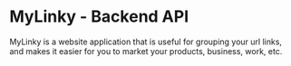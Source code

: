 # MyLinky - Backend API

MyLinky is a website application that is useful for grouping your url links, and makes it easier for you to market your products, business, work, etc.
